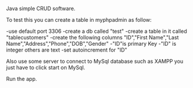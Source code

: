 Java simple CRUD software.

To test this you can create a table in myphpadmin as follow:

-use default port 3306
-create a db called "test"
-create a table in it called "tablecustomers"
-create the following columns "ID","First Name","Last Name","Address","Phone","DOB","Gender"
-"ID"is primary Key
-"ID" is integer others are text
-set autoincrement for "ID"

Also use some server to connect to MySql database such as XAMPP you just have to click start on MySql.

Run the app.